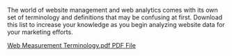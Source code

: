 The world of website management and web analytics comes with its own set of terminology and definitions that may be confusing at first. Download this list to increase your knowledge as you begin analyzing website data for your marketing efforts.

[Web Measurement Terminology.pdf PDF File](https://d3c33hcgiwev3.cloudfront.net/kXJT4OToRMqyU-Dk6DTK8A_467f92d40ff04b799ff122a16925b6f1_Web-Measurement-Terminology.pdf?Expires=1715644800&Signature=GuYgJpr0Jh37NgbFHHJYMHad7699e-unPTiasSeWwbQLHG7i2ounilIwMPd2c0IUGEcx-WHJfF1UZH1gpTSm2KEjTKp1s7FI39~fuHOhEYMy3fEcgnT5dL-j1pZPRmvpqtVAW8DZ6JMMnSFOELrI8PqDp4cDrp0YZr0gweIFT-Y_&Key-Pair-Id=APKAJLTNE6QMUY6HBC5A)